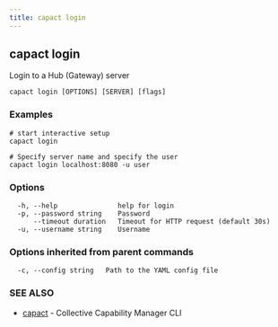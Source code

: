 ```yaml
---
title: capact login
---
```


## capact login

Login to a Hub (Gateway) server

```
capact login [OPTIONS] [SERVER] [flags]
```

### Examples

```
# start interactive setup
capact login

# Specify server name and specify the user
capact login localhost:8080 -u user

```

### Options

```
  -h, --help               help for login
  -p, --password string    Password
      --timeout duration   Timeout for HTTP request (default 30s)
  -u, --username string    Username
```

### Options inherited from parent commands

```
  -c, --config string   Path to the YAML config file
```

### SEE ALSO

* [capact](capact.md)	 - Collective Capability Manager CLI

